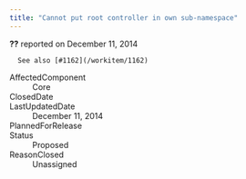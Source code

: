 ```yaml
---
title: "Cannot put root controller in own sub-namespace"
---
```

<div class="issue-report">
   <div class="issue-header"><b>??</b> reported on 
      <time datetime="2014-12-11T11:00:27.147-08:00">December 11, 2014</time>
   </div>
   <div class="issue-message" markdown="1">
      
      See also [#1162](/workitem/1162)
      
      
   </div>
   <div class="issue-footer">
      <dl>
         <dt>AffectedComponent</dt>
         <dd>Core</dd>
         <dt>ClosedDate</dt>
         <dd></dd>
         <dt>LastUpdatedDate</dt>
         <dd>
            <time datetime="2014-12-11T11:01:12.37-08:00">December 11, 2014</time>
         </dd>
         <dt>PlannedForRelease</dt>
         <dd></dd>
         <dt>Status</dt>
         <dd>Proposed</dd>
         <dt>ReasonClosed</dt>
         <dd>Unassigned</dd>
      </dl>
   </div>
</div>